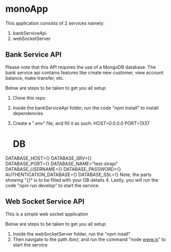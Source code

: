 # monoApp
This application consists of 2 services namely: 
1. bankServiceApi
2. webSocketServer

## Bank Service API
Please note that this API requires the use of a MongoDB database.
The bank service api contains features like create new customer, view account balance, make transfer, etc.

Below are steps to be taken to get you all setup
1. Clone this repo
2. Inside the bankServiceApi folder, run the code "npm install" to install dependencies
3. Create a ".env" file, and fill it as such:
   HOST=0.0.0.0
   PORT=1337

    # DB
  DATABASE_HOST={}
  DATABASE_SRV={}  
  DATABASE_PORT={}
  DATABASE_NAME="test-strapi"
  DATABASE_USERNAME={}
  DATABASE_PASSWORD={}
  AUTHENTICATION_DATABASE={}
  DATABASE_SSL={}
  Note, the parts showing "{}* is to be filled with your DB details
4. Lastly, you will run the code "npm run develop" to start the service.


## Web Socket Service API
This is a simple web socket application

Below are steps to be taken to get you all setup
1. Inside the webSocketServer folder, run the "npm insall"
2. Then navigate to the path /bin/; and run the command "node www.js" to start the service
